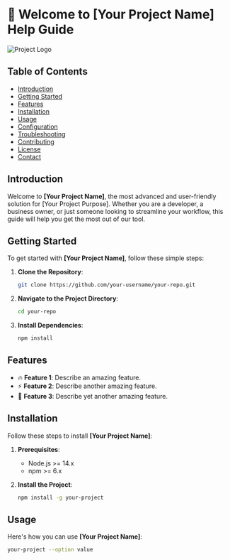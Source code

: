 # 🚀 Welcome to [Your Project Name] Help Guide

![Project Logo](https://your-logo-url.com/logo.png)

## Table of Contents
- [Introduction](#introduction)
- [Getting Started](#getting-started)
- [Features](#features)
- [Installation](#installation)
- [Usage](#usage)
- [Configuration](#configuration)
- [Troubleshooting](#troubleshooting)
- [Contributing](#contributing)
- [License](#license)
- [Contact](#contact)

## Introduction
Welcome to **[Your Project Name]**, the most advanced and user-friendly solution for [Your Project Purpose]. Whether you are a developer, a business owner, or just someone looking to streamline your workflow, this guide will help you get the most out of our tool.

## Getting Started
To get started with **[Your Project Name]**, follow these simple steps:

1. **Clone the Repository**:
    ```bash
    git clone https://github.com/your-username/your-repo.git
    ```
2. **Navigate to the Project Directory**:
    ```bash
    cd your-repo
    ```
3. **Install Dependencies**:
    ```bash
    npm install
    ```

## Features
- 🔥 **Feature 1**: Describe an amazing feature.
- ⚡ **Feature 2**: Describe another amazing feature.
- 🚀 **Feature 3**: Describe yet another amazing feature.

## Installation
Follow these steps to install **[Your Project Name]**:

1. **Prerequisites**:
    - Node.js >= 14.x
    - npm >= 6.x

2. **Install the Project**:
    ```bash
    npm install -g your-project
    ```

## Usage
Here's how you can use **[Your Project Name]**:

```bash
your-project --option value
